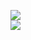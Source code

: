 [![](https://img.shields.io/badge/Made%20With-Github%20Spray-lightgrey.svg?style=for-the-badge&logo=github)](https://github.com/Annihil/github-spray#26149)  
[![](https://i.imgur.com/2DrTn0Z.gif)](https://github.com/Annihil/github-spray)